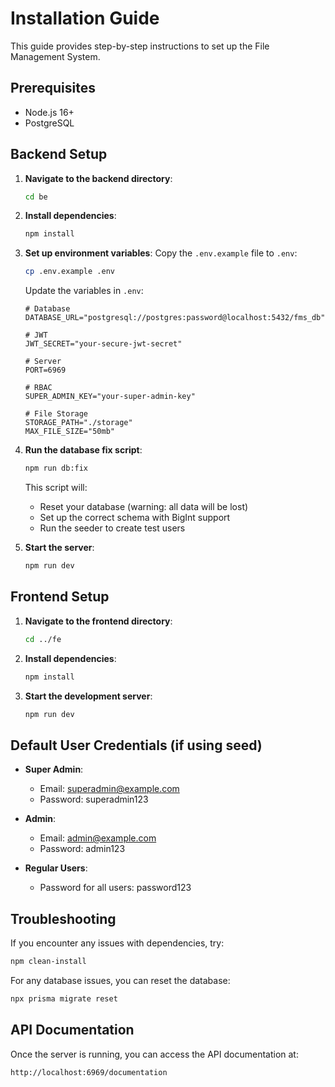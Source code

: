 # Installation Guide

This guide provides step-by-step instructions to set up the File Management System.

## Prerequisites

- Node.js 16+
- PostgreSQL

## Backend Setup

1. **Navigate to the backend directory**:
   ```bash
   cd be
   ```

2. **Install dependencies**:
   ```bash
   npm install
   ```

3. **Set up environment variables**:
   Copy the `.env.example` file to `.env`:
   ```bash
   cp .env.example .env
   ```
   
   Update the variables in `.env`:
   ```
   # Database
   DATABASE_URL="postgresql://postgres:password@localhost:5432/fms_db"
   
   # JWT
   JWT_SECRET="your-secure-jwt-secret"
   
   # Server
   PORT=6969
   
   # RBAC
   SUPER_ADMIN_KEY="your-super-admin-key"
   
   # File Storage
   STORAGE_PATH="./storage"
   MAX_FILE_SIZE="50mb"
   ```

4. **Run the database fix script**:
   ```bash
   npm run db:fix
   ```
   
   This script will:
   - Reset your database (warning: all data will be lost)
   - Set up the correct schema with BigInt support
   - Run the seeder to create test users

5. **Start the server**:
   ```bash
   npm run dev
   ```

## Frontend Setup

1. **Navigate to the frontend directory**:
   ```bash
   cd ../fe
   ```

2. **Install dependencies**:
   ```bash
   npm install
   ```

3. **Start the development server**:
   ```bash
   npm run dev
   ```

## Default User Credentials (if using seed)

- **Super Admin**: 
  - Email: superadmin@example.com
  - Password: superadmin123

- **Admin**:
  - Email: admin@example.com
  - Password: admin123

- **Regular Users**:
  - Password for all users: password123

## Troubleshooting

If you encounter any issues with dependencies, try:
```bash
npm clean-install
```

For any database issues, you can reset the database:
```bash
npx prisma migrate reset
```

## API Documentation

Once the server is running, you can access the API documentation at:
```
http://localhost:6969/documentation
```